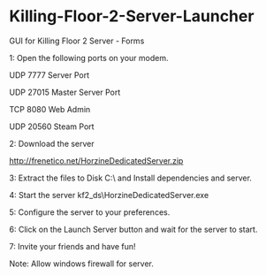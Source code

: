 # Killing-Floor-2-Server-Launcher
GUI for Killing Floor 2 Server - Forms

1: Open the following ports on your modem.

UDP 7777 Server Port

UDP 27015 Master Server Port

TCP 8080 Web Admin

UDP 20560 Steam Port

2: Download the server

http://frenetico.net/HorzineDedicatedServer.zip

3: Extract the files to Disk C:\ and Install dependencies and server. 

4: Start the server kf2_ds\HorzineDedicatedServer.exe

5: Configure the server to your preferences.

6: Click on the Launch Server button and wait for the server to start. 

7: Invite your friends and have fun! 

Note: Allow windows firewall for server.
